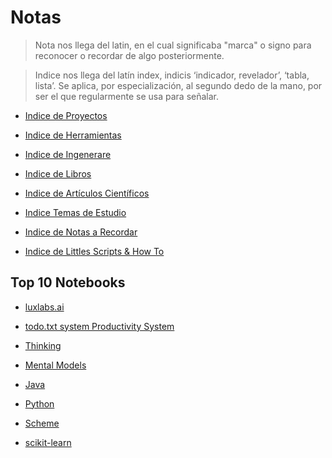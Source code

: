 # Notas

> Nota nos llega del latin, en el cual significaba "marca" o signo para reconocer o recordar de algo posteriormente.

> Indice nos llega  del latín index, indicis ‘indicador, revelador’, ‘tabla, lista’. Se aplica, por especialización, al segundo dedo de la mano, por ser el que regularmente se usa para señalar.

- [Indice de Proyectos](https://colab.research.google.com/github/dbremont/Notas/blob/main/Indice_de_Proyectos.ipynb)

- [Indice  de Herramientas](https://colab.research.google.com/github/dbremont/Notas/blob/main/Indice_de_Herramientas.ipynb)

- [Indice  de Ingenerare](https://colab.research.google.com/github/dbremont/Notas/blob/main/Indice_de_Ingenerare.ipynb)

- [Indice de Libros](https://colab.research.google.com/github/dbremont/Notas/blob/main/Indice%20de%20Libros.ipynb)

- [Indice de Artículos Científicos](https://colab.research.google.com/github/dbremont/Notas/blob/main/Indice%20de%20Art%C3%ADculos%20Cient%C3%ADficos.ipynb)

- [Indice Temas de Estudio](https://colab.research.google.com/github/dbremont/Notas/blob/main/Indice%20de%20Temas%20de%20Estudio.ipynb)

- [Indice de Notas a Recordar](https://colab.research.google.com/github/dbremont/Notas/blob/main/Indice_de_Notas_a_Recordar.ipynb)

- [Indice de Littles Scripts & How To](https://colab.research.google.com/github/dbremont/Notas/blob/main/Indice_de_Littles_Scripts_%26_How_To.ipynb)

## Top 10 Notebooks

- [luxlabs.ai](https://colab.research.google.com/github/dbremont/Notas/blob/main/Ingenerare/luxlabs.ai.ipynb)

- [todo.txt system Productivity System](https://colab.research.google.com/github/dbremont/Notas/blob/main/Ingenerare/todo.txt%20system%20Productivity%20System.ipynb)

- [Thinking](https://colab.research.google.com/github/dbremont/Notas/blob/main/Ingenerare/Thinking.ipynb)

- [Mental Models](https://colab.research.google.com/github/dbremont/Notas/blob/main/Ingenerare/Mental%20Models.ipynb)

- [Java](https://colab.research.google.com/github/dbremont/Notas/blob/main/Herramientas/Java.ipynb)

- [Python](https://colab.research.google.com/github/dbremont/Notas/blob/main/Herramientas/Python.ipynb)

- [Scheme](https://colab.research.google.com/github/dbremont/Notas/blob/main/Herramientas/Scheme.ipynb)

- [scikit-learn](https://colab.research.google.com/github/dbremont/Notas/blob/main/Herramientas/scikit_learn.ipynb)
